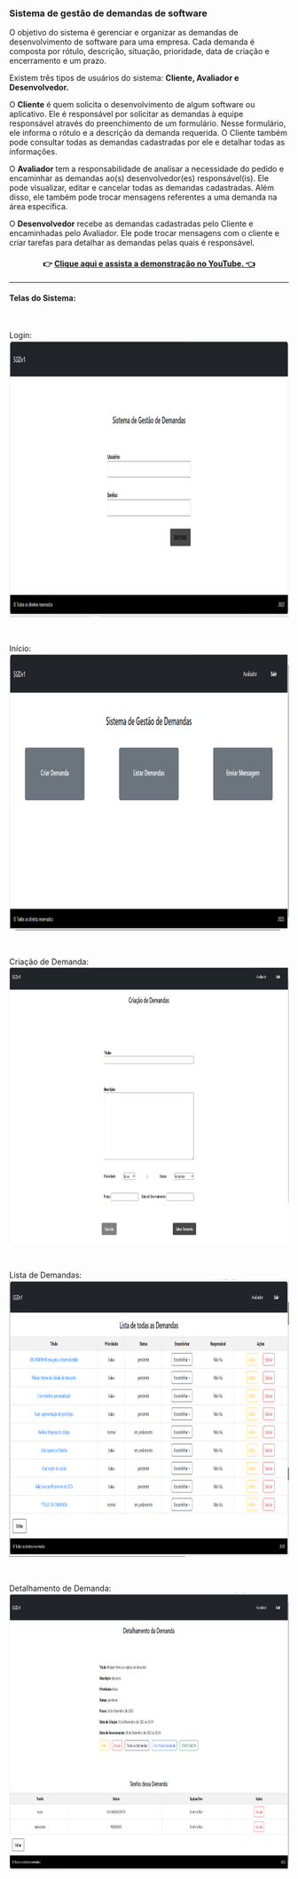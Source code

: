 ### Sistema de gestão de demandas de software

O objetivo do sistema é gerenciar e organizar as demandas de desenvolvimento de software para uma empresa. Cada demanda é composta por rótulo, descrição, situação, prioridade, data de criação e encerramento e um prazo.

Existem três tipos de usuários do sistema: **Cliente, Avaliador e Desenvolvedor.**

O **Cliente** é quem solicita o desenvolvimento de algum software ou aplicativo. Ele é responsável por solicitar as demandas à equipe responsável através do preenchimento de um formulário. Nesse formulário, ele informa o rótulo e a descrição da demanda requerida. O Cliente também pode consultar todas as demandas cadastradas por ele e detalhar todas as informações.

O **Avaliador** tem a responsabilidade de analisar a necessidade do pedido e encaminhar as demandas ao(s) desenvolvedor(es) responsável(is). Ele pode visualizar, editar e cancelar todas as demandas cadastradas. Além disso, ele também pode trocar mensagens referentes a uma demanda na área específica.

O **Desenvolvedor** recebe as demandas cadastradas pelo Cliente e
encaminhadas pelo Avaliador. Ele pode trocar mensagens com o cliente e criar tarefas para detalhar as demandas pelas quais é responsável.

<div align="center">

#### 👉 [Clique aqui e assista a demonstração no YouTube. 👈](https://youtu.be/pVo_GkyEZus)

</div>

------


#### Telas do Sistema:

<br>

Login:
<img src="./login.png" width="800" height="500">

<br>

Início:
<img src="./inicio.png" width="800" height="500">

<br>

Criação de Demanda:
<img src="./criacaoDeDemandas.png" width="800" height="500">

<br>

Lista de Demandas:
<img src="./listaDeDemandas.png" width="800" height="500">

<br>

Detalhamento de Demanda:
<img src="./detalhamentoDaDemanda.png" width="800" height="500">